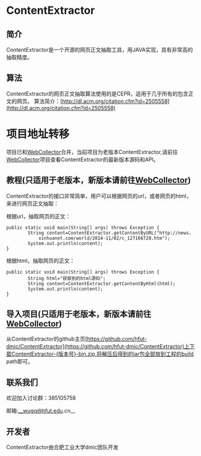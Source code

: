 ContentExtractor
================

## 简介
ContentExtractor是一个开源的网页正文抽取工具，用JAVA实现，具有非常高的抽取精度。


## 算法
ContentExtractor的网页正文抽取算法使用的是CEPR，适用于几乎所有的包含正文的网页。
算法简介：[http://dl.acm.org/citation.cfm?id=2505558](http://dl.acm.org/citation.cfm?id=2505558)


# 项目地址转移
项目已和[WebCollector](https://github.com/CrawlScript/WebCollector)合并，当前项目为老版本ContentExtractor,请前往[WebCollector](https://github.com/CrawlScript/WebCollector)项目查看ContentExtractor的最新版本源码和API。


## 教程(只适用于老版本，新版本请前往[WebCollector](https://github.com/CrawlScript/WebCollector))
ContentExtractor的接口非常简单，用户可以根据网页的url，或者网页的html，来进行网页正文抽取：

根据url，抽取网页的正文：

	public static void main(String[] args) throws Exception {
	        String content=ContentExtractor.getContentByURL("http://news.
	        	xinhuanet.com/world/2014-11/02/c_127166728.htm");
	        System.out.println(content);
	}

根据html，抽取网页的正文：

	public static void main(String[] args) throws Exception {
	        String html="获取到的html源码";
	        String content=ContentExtractor.getContentByHtml(html);
	        System.out.println(content);
	}


## 导入项目(只适用于老版本，新版本请前往[WebCollector](https://github.com/CrawlScript/WebCollector))
从ContentExtractor的github主页[https://github.com/hfut-dmic/ContentExtractor](https://github.com/hfut-dmic/ContentExtractor)上下载ContentExtractor-{版本号}-bin.zip,将解压后得到的jar包全部放到工程的build path即可。


## 联系我们
欢迎加入讨论群：385105758

邮箱:__wugq@hfut.edu.cn__

## 开发者
ContentExtractor由合肥工业大学dmic团队开发
